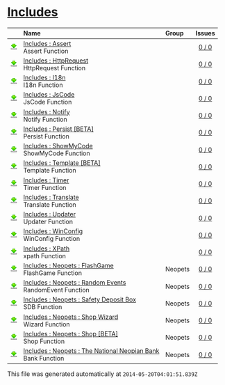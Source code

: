# [Includes](.)
||Name|Group|Issues
:---:|:---|:---|:---:
[![Usage](../resources/image/download_icon.png)](Includes__Assert#usage "Usage")|[Includes : Assert](Includes__Assert)<br />Assert Function||[0 / 0](../../../issues?labels=undefined&state=open "Includes : Assert")
[![Usage](../resources/image/download_icon.png)](Includes__HttpRequest#usage "Usage")|[Includes : HttpRequest](Includes__HttpRequest)<br />HttpRequest Function||[0 / 0](../../../issues?labels=undefined&state=open "Includes : HttpRequest")
[![Usage](../resources/image/download_icon.png)](Includes__I18n#usage "Usage")|[Includes : I18n](Includes__I18n)<br />I18n Function||[0 / 0](../../../issues?labels=undefined&state=open "Includes : I18n")
[![Usage](../resources/image/download_icon.png)](Includes__JsCode#usage "Usage")|[Includes : JsCode](Includes__JsCode)<br />JsCode Function||[0 / 0](../../../issues?labels=undefined&state=open "Includes : JsCode")
[![Usage](../resources/image/download_icon.png)](Includes__Notify#usage "Usage")|[Includes : Notify](Includes__Notify)<br />Notify Function||[0 / 0](../../../issues?labels=undefined&state=open "Includes : Notify")
[![Usage](../resources/image/download_icon.png)](Includes__Persist_[BETA]#usage "Usage")|[Includes : Persist [BETA]](Includes__Persist_[BETA])<br />Persist Function||[0 / 0](../../../issues?labels=undefined&state=open "Includes : Persist [BETA]")
[![Usage](../resources/image/download_icon.png)](Includes__ShowMyCode#usage "Usage")|[Includes : ShowMyCode](Includes__ShowMyCode)<br />ShowMyCode Function||[0 / 0](../../../issues?labels=undefined&state=open "Includes : ShowMyCode")
[![Usage](../resources/image/download_icon.png)](Includes__Template_[BETA]#usage "Usage")|[Includes : Template [BETA]](Includes__Template_[BETA])<br />Template Function||[0 / 0](../../../issues?labels=undefined&state=open "Includes : Template [BETA]")
[![Usage](../resources/image/download_icon.png)](Includes__Timer#usage "Usage")|[Includes : Timer](Includes__Timer)<br />Timer Function||[0 / 0](../../../issues?labels=undefined&state=open "Includes : Timer")
[![Usage](../resources/image/download_icon.png)](Includes__Translate#usage "Usage")|[Includes : Translate](Includes__Translate)<br />Translate Function||[0 / 0](../../../issues?labels=undefined&state=open "Includes : Translate")
[![Usage](../resources/image/download_icon.png)](Includes__Updater#usage "Usage")|[Includes : Updater](Includes__Updater)<br />Updater Function||[0 / 0](../../../issues?labels=undefined&state=open "Includes : Updater")
[![Usage](../resources/image/download_icon.png)](Includes__WinConfig#usage "Usage")|[Includes : WinConfig](Includes__WinConfig)<br />WinConfig Function||[0 / 0](../../../issues?labels=undefined&state=open "Includes : WinConfig")
[![Usage](../resources/image/download_icon.png)](Includes__XPath#usage "Usage")|[Includes : XPath](Includes__XPath)<br />xpath Function||[0 / 0](../../../issues?labels=undefined&state=open "Includes : XPath")
[![Usage](../resources/image/download_icon.png)](Includes__Neopets__FlashGame#usage "Usage")|[Includes : Neopets : FlashGame](Includes__Neopets__FlashGame)<br />FlashGame Function|Neopets|[0 / 0](../../../issues?labels=undefined&state=open "Includes : Neopets : FlashGame")
[![Usage](../resources/image/download_icon.png)](Includes__Neopets__Random_Events#usage "Usage")|[Includes : Neopets : Random Events](Includes__Neopets__Random_Events)<br />RandomEvent Function|Neopets|[0 / 0](../../../issues?labels=undefined&state=open "Includes : Neopets : Random Events")
[![Usage](../resources/image/download_icon.png)](Includes__Neopets__Safety_Deposit_Box#usage "Usage")|[Includes : Neopets : Safety Deposit Box](Includes__Neopets__Safety_Deposit_Box)<br />SDB Function|Neopets|[0 / 0](../../../issues?labels=undefined&state=open "Includes : Neopets : Safety Deposit Box")
[![Usage](../resources/image/download_icon.png)](Includes__Neopets__Shop_Wizard#usage "Usage")|[Includes : Neopets : Shop Wizard](Includes__Neopets__Shop_Wizard)<br />Wizard Function|Neopets|[0 / 0](../../../issues?labels=undefined&state=open "Includes : Neopets : Shop Wizard")
[![Usage](../resources/image/download_icon.png)](Includes__Neopets__Shop_[BETA]#usage "Usage")|[Includes : Neopets : Shop [BETA]](Includes__Neopets__Shop_[BETA])<br />Shop Function|Neopets|[0 / 0](../../../issues?labels=undefined&state=open "Includes : Neopets : Shop [BETA]")
[![Usage](../resources/image/download_icon.png)](Includes__Neopets__The_National_Neopian_Bank#usage "Usage")|[Includes : Neopets : The National Neopian Bank](Includes__Neopets__The_National_Neopian_Bank)<br />Bank Function|Neopets|[0 / 0](../../../issues?labels=undefined&state=open "Includes : Neopets : The National Neopian Bank")

This file was generated automatically at `2014-05-20T04:01:51.839Z`